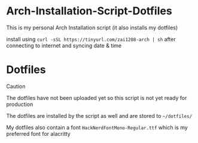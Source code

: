 # Arch-Installation-Script-Dotfiles
This is my personal Arch Installation script (it also installs my dotfiles)

install using `curl -sSL https://tinyurl.com/zai1208-arch | sh` after connecting to internet and syncing date & time

# Dotfiles
> [!CAUTION]
> The dotfiles have not been uploaded yet so this script is not yet ready for production

The dotfiles are installed by the script as well and are stored to `~/dotfiles/`

My dotfiles also contain a font `HackNerdFontMono-Regular.ttf` which is my preferred font for alacritty
